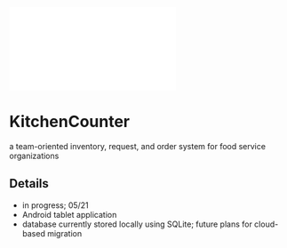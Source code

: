 ![kclogo](kc_logo.pdf)
# KitchenCounter
a team-oriented inventory, request, and order system for food service organizations



## Details
- in progress; 05/21
- Android tablet application
- database currently stored locally using SQLite; future plans for cloud-based migration




